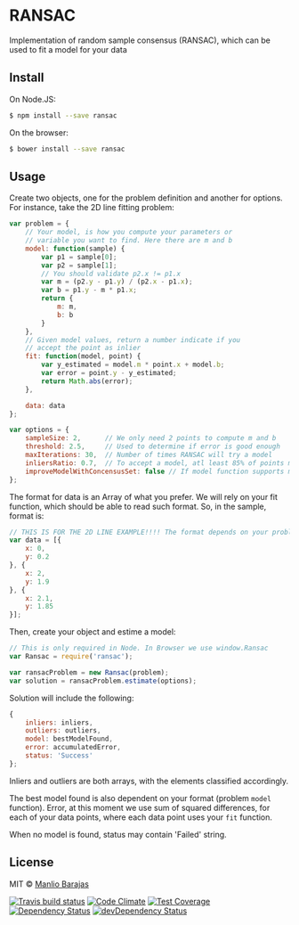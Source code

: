# RANSAC

Implementation of random sample consensus (RANSAC), which can be used to fit a model for your data

## Install

On Node.JS:

```sh
$ npm install --save ransac
```

On the browser:

```sh
$ bower install --save ransac
```
## Usage

Create two objects, one for the problem definition and another for options. For instance, take the 2D line fitting problem:

```javascript
var problem = {
    // Your model, is how you compute your parameters or
    // variable you want to find. Here there are m and b
    model: function(sample) {
        var p1 = sample[0];
        var p2 = sample[1];
        // You should validate p2.x != p1.x
        var m = (p2.y - p1.y) / (p2.x - p1.x);
        var b = p1.y - m * p1.x;
        return {
            m: m,
            b: b
        }
    },
    // Given model values, return a number indicate if you
    // accept the point as inlier
    fit: function(model, point) {
        var y_estimated = model.m * point.x + model.b;
        var error = point.y - y_estimated;
        return Math.abs(error);
    },

    data: data
};

var options = {
    sampleSize: 2,      // We only need 2 points to compute m and b
    threshold: 2.5,     // Used to determine if error is good enough
    maxIterations: 30,  // Number of times RANSAC will try a model
    inliersRatio: 0.7,  // To accept a model, atl least 85% of points must fit
    improveModelWithConcensusSet: false // If model function supports more than sampleSize points, set this true to improve accepted models
};

```

The format for data is an Array of what you prefer. We will rely on your fit function, which should be able to read such format. So, in the sample, format is:

```javascript
// THIS IS FOR THE 2D LINE EXAMPLE!!!! The format depends on your problem
var data = [{
    x: 0,
    y: 0.2
}, {
	x: 2,
	y: 1.9
}, {
	x: 2.1,
	y: 1.85
}];
```

Then, create your object and estime a model:


```javascript
// This is only required in Node. In Browser we use window.Ransac
var Ransac = require('ransac');

var ransacProblem = new Ransac(problem);
var solution = ransacProblem.estimate(options);
```

Solution will include the following:
```javascript
{
    inliers: inliers,
    outliers: outliers,
    model: bestModelFound,
    error: accumulatedError,
    status: 'Success'
};
```

Inliers and outliers are both arrays, with the elements classified accordingly.

The best model found is also dependent on your format (problem `model` function). Error, at this moment we use sum of squared differences, for each of your data points, where each data point uses your `fit` function.

When no model is found, status may contain 'Failed' string.

## License

MIT © [Manlio Barajas](https://www.linkedin.com/in/manlito)

[![Travis build status](http://img.shields.io/travis/manlito/ransac.svg?style=flat)](https://travis-ci.org/manlito/ransac)
[![Code Climate](https://codeclimate.com/github/manlito/ransac/badges/gpa.svg)](https://codeclimate.com/github/manlito/ransac)
[![Test Coverage](https://codeclimate.com/github/manlito/ransac/badges/coverage.svg)](https://codeclimate.com/github/manlito/ransac)
[![Dependency Status](https://david-dm.org/manlito/ransac.svg)](https://david-dm.org/manlito/ransac)
[![devDependency Status](https://david-dm.org/manlito/ransac/dev-status.svg)](https://david-dm.org/manlito/ransac#info=devDependencies)
